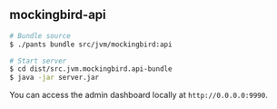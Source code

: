 
## mockingbird-api

```bash
# Bundle source
$ ./pants bundle src/jvm/mockingbird:api

# Start server
$ cd dist/src.jvm.mockingbird.api-bundle
$ java -jar server.jar
```

You can access the admin dashboard locally at `http://0.0.0.0:9990`.